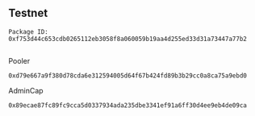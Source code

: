 ## Testnet
```
Package ID: 0xf753d44c653cdb0265112eb3058f8a060059b19aa4d255ed33d31a73447a77b2


```

Pooler
```
0xd79e667a9f380d78cda6e312594005d64f67b424fd89b3b29cc0a8ca75a9ebd0
```

AdminCap
```
0x89ecae87fc89fc9cca5d0337934ada235dbe3341ef91a6ff30d4ee9eb4de09ca
```